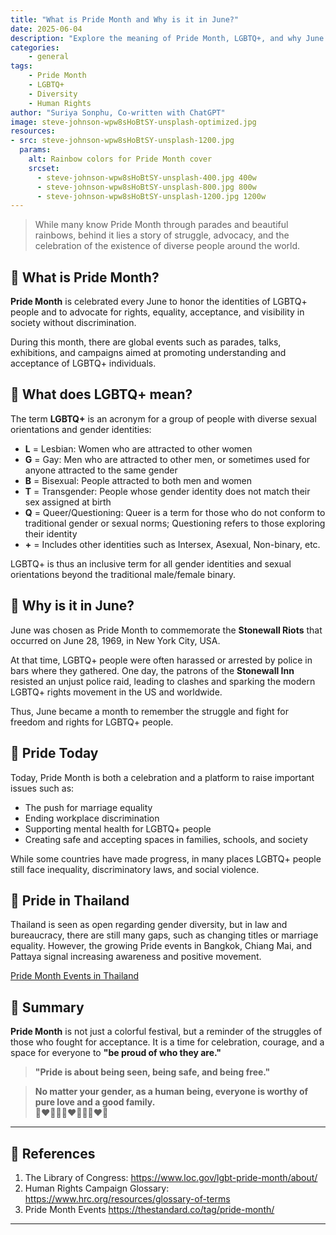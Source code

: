 ```yaml
---
title: "What is Pride Month and Why is it in June?"
date: 2025-06-04
description: "Explore the meaning of Pride Month, LGBTQ+, and why June is celebrated as the month of pride for the LGBTQ+ community."
categories: 
    - general
tags: 
    - Pride Month
    - LGBTQ+
    - Diversity
    - Human Rights
author: "Suriya Sonphu, Co-written with ChatGPT"
image: steve-johnson-wpw8sHoBtSY-unsplash-optimized.jpg
resources:
- src: steve-johnson-wpw8sHoBtSY-unsplash-1200.jpg
  params:
    alt: Rainbow colors for Pride Month cover
    srcset:
      - steve-johnson-wpw8sHoBtSY-unsplash-400.jpg 400w
      - steve-johnson-wpw8sHoBtSY-unsplash-800.jpg 800w
      - steve-johnson-wpw8sHoBtSY-unsplash-1200.jpg 1200w
---
```


> While many know Pride Month through parades and beautiful rainbows, behind it lies a story of struggle, advocacy, and the celebration of the existence of diverse people around the world.

## :rainbow: What is Pride Month?

**Pride Month** is celebrated every June to honor the identities of LGBTQ+ people and to advocate for rights, equality, acceptance, and visibility in society without discrimination.

During this month, there are global events such as parades, talks, exhibitions, and campaigns aimed at promoting understanding and acceptance of LGBTQ+ individuals.

## :rainbow: What does LGBTQ+ mean?

The term **LGBTQ+** is an acronym for a group of people with diverse sexual orientations and gender identities:

- **L** = Lesbian: Women who are attracted to other women  
- **G** = Gay: Men who are attracted to other men, or sometimes used for anyone attracted to the same gender  
- **B** = Bisexual: People attracted to both men and women  
- **T** = Transgender: People whose gender identity does not match their sex assigned at birth  
- **Q** = Queer/Questioning: Queer is a term for those who do not conform to traditional gender or sexual norms; Questioning refers to those exploring their identity  
- **+** = Includes other identities such as Intersex, Asexual, Non-binary, etc.

LGBTQ+ is thus an inclusive term for all gender identities and sexual orientations beyond the traditional male/female binary.

## :rainbow: Why is it in June?

June was chosen as Pride Month to commemorate the **Stonewall Riots** that occurred on June 28, 1969, in New York City, USA.

At that time, LGBTQ+ people were often harassed or arrested by police in bars where they gathered. One day, the patrons of the **Stonewall Inn** resisted an unjust police raid, leading to clashes and sparking the modern LGBTQ+ rights movement in the US and worldwide.

Thus, June became a month to remember the struggle and fight for freedom and rights for LGBTQ+ people.

## :rainbow: Pride Today

Today, Pride Month is both a celebration and a platform to raise important issues such as:

- The push for marriage equality
- Ending workplace discrimination
- Supporting mental health for LGBTQ+ people
- Creating safe and accepting spaces in families, schools, and society

While some countries have made progress, in many places LGBTQ+ people still face inequality, discriminatory laws, and social violence.

## :rainbow: Pride in Thailand

Thailand is seen as open regarding gender diversity, but in law and bureaucracy, there are still many gaps, such as changing titles or marriage equality. However, the growing Pride events in Bangkok, Chiang Mai, and Pattaya signal increasing awareness and positive movement.

[Pride Month Events in Thailand](https://thestandard.co/tag/pride-month/)

## :rainbow: Summary

**Pride Month** is not just a colorful festival, but a reminder of the struggles of those who fought for acceptance. It is a time for celebration, courage, and a space for everyone to **"be proud of who they are."**

> **"Pride is about being seen, being safe, and being free."**

> **No matter your gender, as a human being, everyone is worthy of pure love and a good family.**  
:couplekiss_man_man::couplekiss_woman_woman::couple_with_heart_woman_man:

---

## :rainbow: References

1. The Library of Congress: https://www.loc.gov/lgbt-pride-month/about/
2. Human Rights Campaign Glossary:  https://www.hrc.org/resources/glossary-of-terms
3. Pride Month Events https://thestandard.co/tag/pride-month/

---

